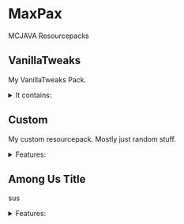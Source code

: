 # MaxPax
MCJAVA Resourcepacks



## VanillaTweaks
My VanillaTweaks Pack.

<details>
<summary>It contains:</summary>

* SofterWool
* RedIronGolemFlowers
* StemToLog
* BetterParticles
* HDShieldBanners
* PinkEndRods
* AnimatedCampfireItem
* 2DSpyglass
* ClassicNetheriteArmor
* PlainLeatherArmor
* UniversalLushGrass
* SmootherOakLog
* CircleLogTops
* BetterBedrock
* TwinklingStars
* ShorterGrass
* ShorterTallGrass
* NoCaveSounds
* QuieterConsumables
* QuieterWater
* QuieterNetherPortals
* QuieterRain
* QuieterThunder
* QuieterExplosions
* QuieterDispensersDroppers
* QuieterMinecarts
* QuieterFire
* QuieterPistons
* QuieterBats
* QuieterBees
* QuieterCamels
* QuieterCows
* QuieterChickens
* QuieterCats
* QuieterEndermen
* QuieterPigs
* QuieterPhantoms
* QuieterSheep
* QuieterWolves
* QuieterVillagers
* VisualInfestedStoneItems
* VisualWaxedCopperItems
* ClearBannerPatterns
* HungerPreview
* MusicDiscRedstonePreview
* DirectionalDispensersDroppers
* BetterObservers
* GroovyLevers
* VisibleTripwires
* CompassLodestone
* VisualHoney
* NoteblockBanners
* ArabicNumerals
* SuspiciousSandGravelBorders
* StickyPistonSides
* CleanerWorldBorder
* TransparentPumpkin
* LowerShield
* LowerFire
* 3DBookshelves
* 3DChiseledBookshelves
* 3DLadders
* 3DChains
* 3DPointedDripstone
* 3DAmethyst
* 3DLilyPads
* 3DIronBars
* 3DSugarcane
* 3DRails
* 3DDoors
* 3DTrapdoors
* 3DMushrooms
* 3DVines
* 3DGlowLichen
* 3DStonecutters
* 3DSunMoon
* MoreCrosshairs-4AngledDot
* WitherHearts
* PingColorIndicator
* RainbowExperience
* SmootherFont
* ClassicPanorama
* OldOres
* OldCobblestone
* OldGravel
* OldNetherrack
* OldLava
* OldObsidian
* OldWater
* OldIce
* OldWoolColors
* 1.11ShulkerBoxes
* OldEnchantGlint
* PoppyToRose
* BedIcons
* TerracottatoHardenedClay
* DirtPathToGrassPath
* PotterySherdToShard
* ZombiePigman
* OldDoorSounds
* OldDamageSounds
* OldXpSounds
* OldExplosionSounds
* OldPlanks
* SmileyAxolotls
* Beeralis
* LegacySnowball
* LegacyEmerald
* BedrockDriedKelpItem
* ItemStitchingFix
* DripleafFixBig
* DripleafFixSmall
* ConsistentBucketFix
* CactusBottomFix
* ConsistentTadpoleBucket
* BlazeFix
* SlimeParticleFix
* HoeFix
* CloudFogFix
* ProperBreakParticles
* DirectionalHoppers
* SoulSoilSoulCampfire
* AshlessCampfires
* NoJavaEditionTitle
* ClassicMinecraftLogo
* StoneBackground
* SmoothDirt
* NoBowlParticles
* ItemHoldFix
* RedstonePowerLevels
* CleanRedstoneDust
* 3DRedstoneWire
* NumberedHotbar
* DarkUI
* BrewingGuide
* BlueWidgetsHighlight
</details>

## Custom
My custom resourcepack. Mostly just random stuff.

<details>
<summary>Features:</summary>

* "MaxPax" Edition

<img src="img/edition.png">

* clubmate

run the following command to get it:
`/give @p potion{display:{Name:'{"text":"Clubmate","color":"gold","bold":true}'},CustomModelData:1,Potion:"minecraft:water",CustomPotionColor:15440896} 1`

<img src="img/clubmate.png">
</details>

## Among Us Title
sus

<details>
<summary>Features:</summary>

* amongus

<img src="img/amongus.png">
</details>
